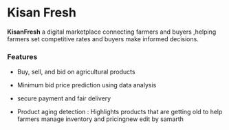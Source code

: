 # Kisan Fresh

**KisanFresh** a digital marketplace connecting farmers and buyers ,helping farmers set competitive rates and buyers make informed decisions.

### Features
- Buy, sell, and bid on agricultural products
- Minimum bid price prediction using data analysis

- secure payment  and fair delivery

- Product aging detection : Highlights products that are getting old to help farmers manage inventory and pricingnew edit by samarth 

